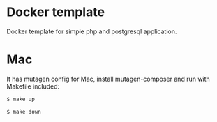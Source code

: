 # Docker template
Docker template for simple php and postgresql application.

# Mac
It has mutagen config for Mac, install mutagen-composer and run with Makefile included:

```bash
$ make up
```

```bash
$ make down
```
